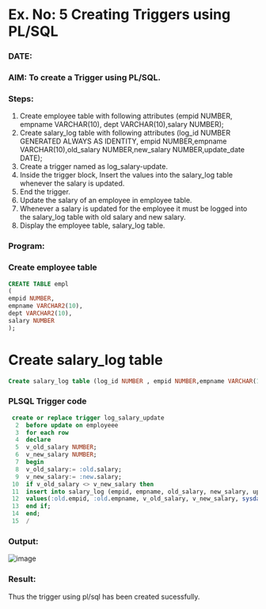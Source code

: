 # Ex. No: 5 Creating Triggers using PL/SQL
### DATE:
### AIM: To create a Trigger using PL/SQL.

### Steps:
1. Create employee table with following attributes (empid NUMBER, empname VARCHAR(10), dept VARCHAR(10),salary NUMBER);
2. Create salary_log table with following attributes (log_id NUMBER GENERATED ALWAYS AS IDENTITY, empid NUMBER,empname VARCHAR(10),old_salary NUMBER,new_salary NUMBER,update_date DATE);
3. Create a trigger named as log_salary-update.
4. Inside the trigger block, Insert the values into the salary_log table whenever the salary is updated.
5. End the trigger.
6. Update the salary of an employee in employee table.
7. Whenever a salary is updated for the employee it must be logged into the salary_log table with old salary and new salary.
8. Display the employee table, salary_log table.

### Program:
### Create employee table
```sql
CREATE TABLE empl
(
empid NUMBER,
empname VARCHAR2(10),
dept VARCHAR2(10),
salary NUMBER
);
```

# Create salary_log table
```sql
Create salary_log table (log_id NUMBER , empid NUMBER,empname VARCHAR(10),old_salary NUMBER,new_salary NUMBER,update_date DATE);
```


### PLSQL Trigger code
```sql
 create or replace trigger log_salary_update
  2  before update on employeee
  3  for each row
  4  declare
  5  v_old_salary NUMBER;
  6  v_new_salary NUMBER;
  7  begin
  8  v_old_salary:= :old.salary;
  9  v_new_salary:= :new.salary;
 10  if v_old_salary <> v_new_salary then
 11  insert into salary_log (empid, empname, old_salary, new_salary, update_date)
 12  values(:old.empid, :old.empname, v_old_salary, v_new_salary, sysdate);
 13  end if;
 14  end;
 15  /
```


### Output:
![image](https://github.com/Sachin-vlr/Ex-No-5-Creating-Triggers-using-PL-SQL/assets/113497666/0285f23f-ced5-4cb2-8c73-15614638b5b6)


### Result:
Thus the trigger using pl/sql has been created sucessfully.

